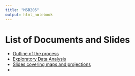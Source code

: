 ```yaml
---
title: "MSB205"
output: html_notebook
---
```


# List of Documents and Slides

-   [Outline of the process](/test-website/slides/TheProcess/TheProcess.html "Outline of the process")
-   [Exploratory Data Analysis](/test-website/slides/EDA/eda.html "Exploratory Data Analysis")
-   [Slides covering maps and projections](/test-website/slides/map_and_proj_pres/map_and_proj_pres.html "Slides covering maps and projections")
-   
